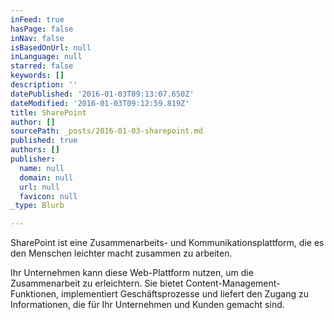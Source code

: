 ```yaml
---
inFeed: true
hasPage: false
inNav: false
isBasedOnUrl: null
inLanguage: null
starred: false
keywords: []
description: ''
datePublished: '2016-01-03T09:13:07.650Z'
dateModified: '2016-01-03T09:12:59.819Z'
title: SharePoint
author: []
sourcePath: _posts/2016-01-03-sharepoint.md
published: true
authors: []
publisher:
  name: null
  domain: null
  url: null
  favicon: null
_type: Blurb

---
```

SharePoint ist eine Zusammenarbeits- und Kommunikationsplattform, die es den Menschen leichter macht zusammen zu arbeiten.

Ihr Unternehmen kann diese Web-Plattform nutzen, um die Zusammenarbeit zu erleichtern. Sie bietet Content-Management-Funktionen, implementiert Geschäftsprozesse und liefert den Zugang zu Informationen, die für Ihr Unternehmen und Kunden gemacht sind.